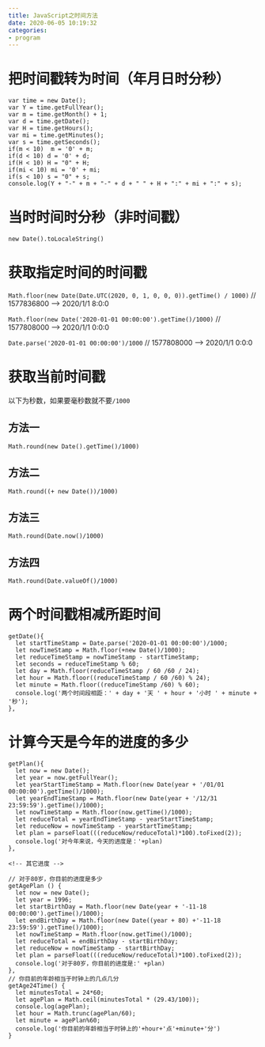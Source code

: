 ```yaml
---
title: JavaScript之时间方法
date: 2020-06-05 10:19:32
categories: 
- program
---
```


# 把时间戳转为时间（年月日时分秒）

```
var time = new Date();
var Y = time.getFullYear();
var m = time.getMonth() + 1;
var d = time.getDate();
var H = time.getHours();
var mi = time.getMinutes();
var s = time.getSeconds();
if(m < 10)  m = '0' + m;
if(d < 10) d = '0' + d;
if(H < 10) H = "0" + H;
if(mi < 10) mi = '0' + mi;
if(s < 10) s = "0" + s;
console.log(Y + "-" + m + "-" + d + " " + H + ":" + mi + ":" + s);
```

# 当时时间时分秒（非时间戳）

`new Date().toLocaleString()`

# 获取指定时间的时间戳

`Math.floor(new Date(Date.UTC(2020, 0, 1, 0, 0, 0)).getTime() / 1000)` // 1577836800 --> 2020/1/1 8:0:0

`Math.floor(new Date('2020-01-01 00:00:00').getTime()/1000)` // 1577808000 --> 2020/1/1 0:0:0

`Date.parse('2020-01-01 00:00:00')/1000` // 1577808000 --> 2020/1/1 0:0:0

# 获取当前时间戳

以下为秒数，如果要毫秒数就不要`/1000`

## 方法一

```
Math.round(new Date().getTime()/1000)
```

## 方法二

```
Math.round((+ new Date())/1000)
```

## 方法三

```
Math.round(Date.now()/1000)
```

## 方法四

```
Math.round(Date.valueOf()/1000)
```

# 两个时间戳相减所距时间

```
getDate(){
  let startTimeStamp = Date.parse('2020-01-01 00:00:00')/1000;
  let nowTimeStamp = Math.floor(+new Date()/1000);
  let reduceTimeStamp = nowTimeStamp - startTimeStamp;
  let seconds = reduceTimeStamp % 60;
  let day = Math.floor(reduceTimeStamp / 60 /60 / 24);
  let hour = Math.floor((reduceTimeStamp / 60 /60) % 24);
  let minute = Math.floor((reduceTimeStamp /60) % 60);
  console.log('两个时间段相距：' + day + '天 ' + hour + '小时 ' + minute + '秒');
},
```

# 计算今天是今年的进度的多少

```
getPlan(){
  let now = new Date();
  let year = now.getFullYear();
  let yearStartTimeStamp = Math.floor(new Date(year + '/01/01 00:00:00').getTime()/1000);
  let yearEndTimeStamp = Math.floor(new Date(year + '/12/31 23:59:59').getTime()/1000);
  let nowTimeStamp = Math.floor(now.getTime()/1000);
  let reduceTotal = yearEndTimeStamp - yearStartTimeStamp;
  let reduceNow = nowTimeStamp - yearStartTimeStamp;
  let plan = parseFloat(((reduceNow/reduceTotal)*100).toFixed(2));
  console.log('对今年来说，今天的进度是：'+plan)
},

<!-- 其它进度 -->

// 对于80岁，你目前的进度是多少
getAgePlan () {
  let now = new Date();
  let year = 1996;
  let startBirthDay = Math.floor(new Date(year + '-11-18 00:00:00').getTime()/1000);
  let endBirthDay = Math.floor(new Date((year + 80) +'-11-18 23:59:59').getTime()/1000);
  let nowTimeStamp = Math.floor(now.getTime()/1000);
  let reduceTotal = endBirthDay - startBirthDay;
  let reduceNow = nowTimeStamp - startBirthDay;
  let plan = parseFloat(((reduceNow/reduceTotal)*100).toFixed(2));
  console.log('对于80岁，你目前的进度是:' +plan)
},
// 你目前的年龄相当于时钟上的几点几分
getAge24Time() {
  let minutesTotal = 24*60;
  let agePlan = Math.ceil(minutesTotal * (29.43/100));
  console.log(agePlan);
  let hour = Math.trunc(agePlan/60);
  let minute = agePlan%60;
  console.log('你目前的年龄相当于时钟上的'+hour+'点'+minute+'分')
}
```
